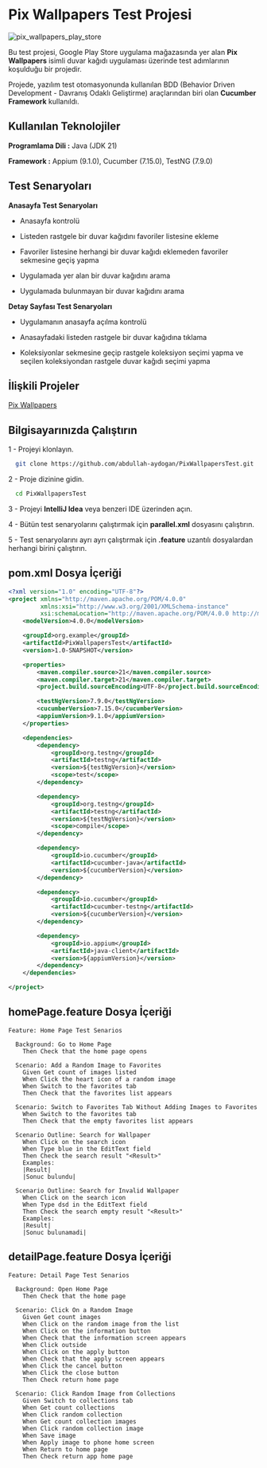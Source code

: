 
# Pix Wallpapers Test Projesi

![pix_wallpapers_play_store](https://github.com/abdullah-aydogan/PixWallpapersTest/assets/117303457/ef43ed73-dead-4b3f-bf5b-bfe63c5996c1)

Bu test projesi, Google Play Store uygulama mağazasında yer alan **Pix Wallpapers** isimli duvar kağıdı uygulaması üzerinde test adımlarının koşulduğu bir projedir.

Projede, yazılım test otomasyonunda kullanılan BDD (Behavior Driven Development - Davranış Odaklı Geliştirme) araçlarından biri olan **Cucumber Framework** kullanıldı.
## Kullanılan Teknolojiler

**Programlama Dili :** Java (JDK 21)

**Framework :** Appium (9.1.0), Cucumber (7.15.0), TestNG (7.9.0)
## Test Senaryoları

**Anasayfa Test Senaryoları**

- Anasayfa kontrolü

- Listeden rastgele bir duvar kağıdını favoriler listesine ekleme

- Favoriler listesine herhangi bir duvar kağıdı eklemeden favoriler sekmesine geçiş yapma

- Uygulamada yer alan bir duvar kağıdını arama

- Uygulamada bulunmayan bir duvar kağıdını arama



**Detay Sayfası Test Senaryoları**

- Uygulamanın anasayfa açılma kontrolü

- Anasayfadaki listeden rastgele bir duvar kağıdına tıklama

- Koleksiyonlar sekmesine geçip rastgele koleksiyon seçimi yapma ve seçilen koleksiyondan rastgele duvar kağıdı seçimi yapma
## İlişkili Projeler

[Pix Wallpapers](https://github.com/pashapuma/Wallpapers_app)
## Bilgisayarınızda Çalıştırın

1 - Projeyi klonlayın.

```bash
  git clone https://github.com/abdullah-aydogan/PixWallpapersTest.git
```

2 - Proje dizinine gidin.

```bash
  cd PixWallpapersTest
```

3 - Projeyi **IntelliJ Idea** veya benzeri IDE üzerinden açın.

4 - Bütün test senaryolarını çalıştırmak için **parallel.xml** dosyasını çalıştırın.

5 - Test senaryolarını ayrı ayrı çalıştırmak için **.feature** uzantılı dosyalardan herhangi birini çalıştırın.
## pom.xml Dosya İçeriği

```xml
<?xml version="1.0" encoding="UTF-8"?>
<project xmlns="http://maven.apache.org/POM/4.0.0"
         xmlns:xsi="http://www.w3.org/2001/XMLSchema-instance"
         xsi:schemaLocation="http://maven.apache.org/POM/4.0.0 http://maven.apache.org/xsd/maven-4.0.0.xsd">
    <modelVersion>4.0.0</modelVersion>

    <groupId>org.example</groupId>
    <artifactId>PixWallpapersTest</artifactId>
    <version>1.0-SNAPSHOT</version>

    <properties>
        <maven.compiler.source>21</maven.compiler.source>
        <maven.compiler.target>21</maven.compiler.target>
        <project.build.sourceEncoding>UTF-8</project.build.sourceEncoding>

        <testNgVersion>7.9.0</testNgVersion>
        <cucumberVersion>7.15.0</cucumberVersion>
        <appiumVersion>9.1.0</appiumVersion>
    </properties>

    <dependencies>
        <dependency>
            <groupId>org.testng</groupId>
            <artifactId>testng</artifactId>
            <version>${testNgVersion}</version>
            <scope>test</scope>
        </dependency>

        <dependency>
            <groupId>org.testng</groupId>
            <artifactId>testng</artifactId>
            <version>${testNgVersion}</version>
            <scope>compile</scope>
        </dependency>

        <dependency>
            <groupId>io.cucumber</groupId>
            <artifactId>cucumber-java</artifactId>
            <version>${cucumberVersion}</version>
        </dependency>

        <dependency>
            <groupId>io.cucumber</groupId>
            <artifactId>cucumber-testng</artifactId>
            <version>${cucumberVersion}</version>
        </dependency>

        <dependency>
            <groupId>io.appium</groupId>
            <artifactId>java-client</artifactId>
            <version>${appiumVersion}</version>
        </dependency>
    </dependencies>

</project>
```


## homePage.feature Dosya İçeriği

```.feature
Feature: Home Page Test Senarios

  Background: Go to Home Page
    Then Check that the home page opens

  Scenario: Add a Random Image to Favorites
    Given Get count of images listed
    When Click the heart icon of a random image
    When Switch to the favorites tab
    Then Check that the favorites list appears

  Scenario: Switch to Favorites Tab Without Adding Images to Favorites
    When Switch to the favorites tab
    Then Check that the empty favorites list appears

  Scenario Outline: Search for Wallpaper
    When Click on the search icon
    When Type blue in the EditText field
    Then Check the search result "<Result>"
    Examples:
    |Result|
    |Sonuc bulundu|

  Scenario Outline: Search for Invalid Wallpaper
    When Click on the search icon
    When Type dsd in the EditText field
    Then Check the search empty result "<Result>"
    Examples:
    |Result|
    |Sonuc bulunamadi|
```

## detailPage.feature Dosya İçeriği

```.feature
Feature: Detail Page Test Senarios

  Background: Open Home Page
    Then Check that the home page

  Scenario: Click On a Random Image
    Given Get count images
    When Click on the random image from the list
    When Click on the information button
    When Check that the information screen appears
    When Click outside
    When Click on the apply button
    When Check that the apply screen appears
    When Click the cancel button
    When Click the close button
    Then Check return home page

  Scenario: Click Random Image from Collections
    Given Switch to collections tab
    When Get count collections
    When Click random collection
    When Get count collection images
    When Click random collection image
    When Save image
    When Apply image to phone home screen
    When Return to home page
    Then Check return app home page
```
